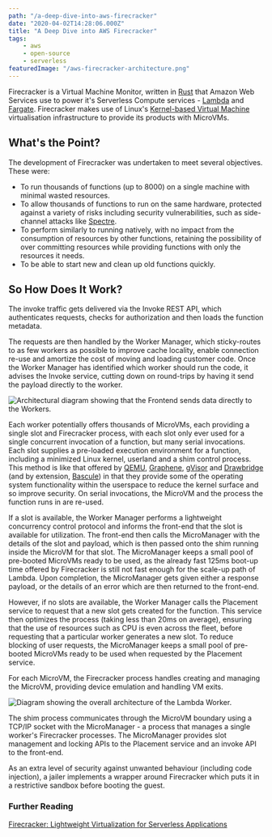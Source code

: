 ```yaml
---
path: "/a-deep-dive-into-aws-firecracker"
date: "2020-04-02T14:28:06.000Z"
title: "A Deep Dive into AWS Firecracker"
tags:
    - aws
    - open-source
    - serverless
featuredImage: "/aws-firecracker-architecture.png"
---
```

Firecracker is a Virtual Machine Monitor, written in [Rust](https://www.rust-lang.org/) that Amazon Web Services use to power it's Serverless Compute services - [Lambda](https://aws.amazon.com/lambda/) and [Fargate](https://aws.amazon.com/fargate/). Firecracker makes use of Linux's [Kernel-based Virtual Machine](https://www.linux-kvm.org/page/Main_Page) virtualisation infrastructure to provide its products with MicroVMs.

## What's the Point?

The development of Firecracker was undertaken to meet several objectives. These were:
* To run thousands of functions (up to 8000) on a single machine with minimal wasted resources.
* To allow thousands of functions to run on the same hardware, protected against a variety of risks including security vulnerabilities, such as side-channel attacks like [Spectre](https://meltdownattack.com/).
* To perform similarly to running natively, with no impact from the consumption of resources by other functions, retaining the possibility of over committing resources while providing functions with only the resources it needs.
* To be able to start new and clean up old functions quickly.

## So How Does It Work?

The invoke traffic gets delivered via the Invoke REST API, which authenticates requests, checks for authorization and then loads the function metadata.

The requests are then handled by the Worker Manager, which sticky-routes to as few workers as possible to improve cache locality, enable connection re-use and amortize the cost of moving and loading customer code. Once the Worker Manager has identified which worker should run the code, it advises the Invoke service, cutting down on round-trips by having it send the payload directly to the worker.

![Architectural diagram showing that the Frontend sends data directly to the Workers.](/firecracker-data-flow.jpg)

Each worker potentially offers thousands of MicroVMs, each providing a single slot and Firecracker process, with each slot only ever used for a single concurrent invocation of a function, but many serial invocations. Each slot supplies a pre-loaded execution environment for a function, including a minimized Linux kernel, userland and a shim control process. This method is like that offered by [QEMU](https://www.qemu.org/), [Graphene](https://grapheneproject.io/), [gVisor](https://cloud.google.com/blog/products/gcp/open-sourcing-gvisor-a-sandboxed-container-runtime) and [Drawbridge](https://www.microsoft.com/en-us/research/project/drawbridge/) (and by extension, [Bascule](https://www.microsoft.com/en-us/research/wp-content/uploads/2016/02/bascule_eurosys13.pdf)) in that they provide some of the operating system functionality within the userspace to reduce the kernel surface and so improve security. On serial invocations, the MicroVM and the process the function runs in are re-used.

If a slot is available, the Worker Manager performs a lightweight concurrency control protocol and informs the front-end that the slot is available for utilization. The front-end then calls the MicroManager with the details of the slot and payload, which is then passed onto the shim running inside the MicroVM for that slot. The MicroManager keeps a small pool of pre-booted MicroVMs ready to be used, as the already fast 125ms boot-up time offered by Firecracker is still not fast enough for the scale-up path of Lambda. Upon completion, the MicroManager gets given either a response payload, or the details of an error which are then returned to the front-end.

However, if no slots are available, the Worker Manager calls the Placement service to request that a new slot gets created for the function. This service then optimizes the process (taking less than 20ms on average), ensuring that the use of resources such as CPU is even across the fleet, before requesting that a particular worker generates a new slot. To reduce blocking of user requests, the MicroManager keeps a small pool of pre-booted MicroVMs ready to be used when requested by the Placement service.

For each MicroVM, the Firecracker process handles creating and managing the MicroVM, providing device emulation and handling VM exits. 

![Diagram showing the overall architecture of the Lambda Worker.](/firecracker-worker-architecture.jpg)

The shim process communicates through the MicroVM boundary using a TCP/IP socket with the MicroManager - a process that manages a single worker's Firecracker processes. The MicroManager provides slot management and locking APIs to the Placement service and an invoke API to the front-end.

As an extra level of security against unwanted behaviour (including code injection), a jailer implements a wrapper around Firecracker which puts it in a restrictive sandbox before booting the guest.

### Further Reading
[Firecracker: Lightweight Virtualization
for Serverless Applications](https://www.usenix.org/system/files/nsdi20-paper-agache.pdf)